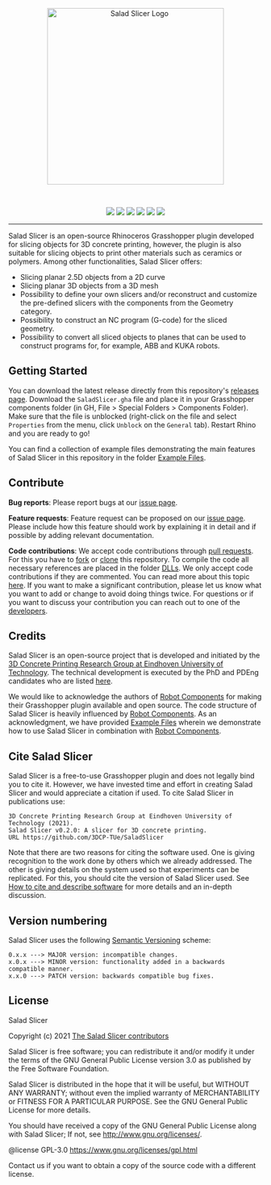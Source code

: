 <p align="center">
  <img src="https://user-images.githubusercontent.com/24313771/130939816-62267ff3-533c-462f-aed5-f12da5610828.png" width="350" title="Salad Slicer Logo">
</p>
  
  <br>
  
 <p align="center"> 
  <img src="https://img.shields.io/github/v/release/3DCP-TUe/SaladSlicer?label=stable&style=flat-square">
  <img src="https://img.shields.io/github/v/release/3DCP-TUe/SaladSlicer?label=latest&include_prereleases&style=flat-square">
  <img src="https://img.shields.io/github/downloads/3DCP-TUe/SaladSlicer/total?style=flat-square">
  <img src="https://img.shields.io/github/license/3DCP-TUe/SaladSlicer?style=flat-square">
  <img src="https://img.shields.io/github/issues-raw/3DCP-TUe/SaladSlicer?style=flat-square">
  <img src="https://img.shields.io/github/issues-closed-raw/3DCP-TUe/SaladSlicer?style=flat-square">
</p>

---

Salad Slicer is an open-source Rhinoceros Grasshopper plugin developed for slicing objects for 3D concrete printing, however, the plugin is also suitable for slicing objects to print other materials such as ceramics or polymers. Among other functionalities, Salad Slicer offers: 

- Slicing planar 2.5D objects from a 2D curve
- Slicing planar 3D objects from a 3D mesh
- Possibility to define your own slicers and/or reconstruct and customize the pre-defined slicers with the components from the Geometry category. 
- Possibility to construct an NC program (G-code) for the sliced geometry. 
- Possibility to convert all sliced objects to planes that can be used to construct programs for, for example, ABB and KUKA robots. 

## Getting Started
You can download the latest release directly from this repository's [releases page](https://github.com/3DCP-TUe/SaladSlicer/releases). Download the `SaladSlicer.gha` file and place it in your Grasshopper components folder (in GH, File > Special Folders > Components Folder). Make sure that the file is unblocked (right-click on the file and select `Properties` from the menu, click `Unblock` on the `General` tab). Restart Rhino and you are ready to go!

You can find a collection of example files demonstrating the main features of Salad Slicer in this repository in the folder [Example Files](https://github.com/3DCP-TUe/SaladSlicer/tree/master/ExampleFiles). 

## Contribute

**Bug reports**: Please report bugs at our [issue page](https://github.com/3DCP-TUe/SaladSlicer/issues). 

**Feature requests**: Feature request can be proposed on our [issue page](https://github.com/3DCP-TUe/SaladSlicer/issues). Please include how this feature should work by explaining it in detail and if possible by adding relevant documentation.

**Code contributions**: We accept code contributions through [pull requests](https://help.github.com/en/github/collaborating-with-issues-and-pull-requests/about-pull-requests). For this you have to [fork](https://help.github.com/en/github/getting-started-with-github/fork-a-repo) or [clone](https://help.github.com/en/github/creating-cloning-and-archiving-repositories/cloning-a-repository) this repository. To compile the code all necessary references are placed in the folder [DLLs](https://github.com/3DCP-TUe/SaladSlicer/tree/master/DLLs). We only accept code contributions if they are commented. You can read more about this topic [here](https://docs.microsoft.com/en-us/dotnet/csharp/codedoc). If you want to make a significant contribution, please let us know what you want to add or change to avoid doing things twice. For questions or if you want to discuss your contribution you can reach out to one of the [developers](https://github.com/3DCP-TUe/SaladSlicer/graphs/contributors). 

## Credits
Salad Slicer is an open-source project that is developed and initiated by the [3D Concrete Printing Research Group at Eindhoven University of Technology](https://www.tue.nl/en/research/research-groups/structural-engineering-and-design/3d-concrete-printing/). The technical development is executed by the PhD and PDEng candidates who are listed [here](https://github.com/3DCP-TUe/SaladSlicer/graphs/contributors).

We would like to acknowledge the authors of [Robot Components](https://github.com/RobotComponents/RobotComponents) for making their Grasshopper plugin available and open source. The code structure of Salad Slicer is heavily influenced by [Robot Components](https://github.com/RobotComponents/RobotComponents). As an acknowledgment, we have provided [Example Files](https://github.com/3DCP-TUe/SaladSlicer/tree/master/ExampleFiles) wherein we demonstrate how to use Salad Slicer in combination with [Robot Components](https://github.com/RobotComponents/RobotComponents). 

## Cite Salad Slicer
Salad Slicer is a free-to-use Grasshopper plugin and does not legally bind you to cite it. However, we have invested time and effort in creating Salad Slicer and would appreciate a citation if used. To cite Salad Slicer in publications use:

```
3D Concrete Printing Research Group at Eindhoven University of Technology (2021). 
Salad Slicer v0.2.0: A slicer for 3D concrete printing. 
URL https://github.com/3DCP-TUe/SaladSlicer
```

Note that there are two reasons for citing the software used. One is giving recognition to the work done by others which we already addressed. The other is giving details on the system used so that experiments can be replicated. For this, you should cite the version of Salad Slicer used. See [How to cite and describe software](https://software.ac.uk/how-cite-software) for more details and an in-depth discussion.

## Version numbering
Salad Slicer uses the following [Semantic Versioning](https://semver.org/) scheme: 

```
0.x.x ---> MAJOR version: incompatible changes. 
x.0.x ---> MINOR version: functionality added in a backwards compatible manner.  
x.x.0 ---> PATCH version: backwards compatible bug fixes.
```

## License
Salad Slicer

Copyright (c) 2021 [The Salad Slicer contributors](https://github.com/3DCP-TUe/SaladSlicer/graphs/contributors)

Salad Slicer is free software; you can redistribute it and/or modify it under the terms of the GNU General Public License version 3.0 as published by the Free Software Foundation. 

Salad Slicer is distributed in the hope that it will be useful, but WITHOUT ANY WARRANTY; without even the implied warranty of MERCHANTABILITY or FITNESS FOR A PARTICULAR PURPOSE. See the GNU General Public License for more details.

You should have received a copy of the GNU General Public License along with Salad Slicer; If not, see <http://www.gnu.org/licenses/>.

@license GPL-3.0 <https://www.gnu.org/licenses/gpl.html>

Contact us if you want to obtain a copy of the source code with a different license. 
